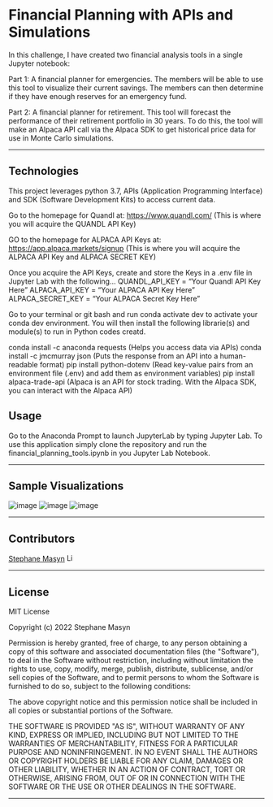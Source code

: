 # Financial Planning with APIs and Simulations

In this challenge, I have created two financial analysis tools in a single Jupyter notebook:

Part 1: A financial planner for emergencies. The members will be able to use this tool to visualize their current savings. The members can then determine if they have enough reserves for an emergency fund.

Part 2: A financial planner for retirement. This tool will forecast the performance of their retirement portfolio in 30 years. To do this, the tool will make an Alpaca API call via the Alpaca SDK to get historical price data for use in Monte Carlo simulations.

---

## Technologies

This project leverages python 3.7, APIs (Application Programming Interface) and SDK (Software Development Kits) to access current data.

Go to the homepage for Quandl at: https://www.quandl.com/ 
    (This is where you will acquire the QUANDL API Key)

GO to the homepage for ALPACA API Keys at: https://app.alpaca.markets/signup 
    (This is where you will acquire the ALPACA API Key and ALPACA SECRET KEY)

Once you acquire the API Keys, create and store the Keys in a .env file in Jupyter Lab with the following... 
    QUANDL_API_KEY = “Your Quandl API Key Here”
    ALPACA_API_KEY = “Your ALPACA API Key Here”
    ALPACA_SECRET_KEY = “Your ALPACA Secret Key Here”

Go to your terminal or git bash and run conda activate dev to activate your conda dev environment. 
You will then install the following librarie(s) and module(s) to run in Python codes creatd.

conda install -c anaconda requests
    (Helps you access data via APIs)
conda install -c jmcmurray json 
    (Puts the response from an API into a human-readable format)
pip install python-dotenv
    (Read key-value pairs from an environment file (.env) and add them as environment variables)
pip install alpaca-trade-api
    (Alpaca is an API for stock trading. With the Alpaca SDK, you can interact with the Alpaca API)

## Usage

Go to the Anaconda Prompt to launch JupyterLab by typing Jupyter Lab. To use this application simply clone the repository and run the financial_planning_tools.ipynb in you Jupyter Lab Notebook.

---

## Sample Visualizations

![image](https://user-images.githubusercontent.com/87351302/139186246-1c03fc0a-328c-4624-80b1-5e21e1dc29c9.png)
![image](https://user-images.githubusercontent.com/87351302/139185981-6c867552-8321-42ae-97a1-8143b3b25504.png)
![image](https://user-images.githubusercontent.com/87351302/139186087-63d0f6b0-d6ec-4ecc-b12e-9ad8c733399f.png)

---

## Contributors


[Stephane Masyn](https://www.linkedin.com/in/stephane-masyn-35b16817a/) [<img src="https://cdn2.auth0.com/docs/media/connections/linkedin.png" alt="LinkedIn -  Stephane Masyn" width=15/>](https://www.linkedin.com/in/stephane-masyn-35b16817a/)


---

## License

MIT License

Copyright (c) 2022 Stephane Masyn

Permission is hereby granted, free of charge, to any person obtaining a copy
of this software and associated documentation files (the "Software"), to deal
in the Software without restriction, including without limitation the rights
to use, copy, modify, merge, publish, distribute, sublicense, and/or sell
copies of the Software, and to permit persons to whom the Software is
furnished to do so, subject to the following conditions:

The above copyright notice and this permission notice shall be included in all
copies or substantial portions of the Software.

THE SOFTWARE IS PROVIDED "AS IS", WITHOUT WARRANTY OF ANY KIND, EXPRESS OR
IMPLIED, INCLUDING BUT NOT LIMITED TO THE WARRANTIES OF MERCHANTABILITY,
FITNESS FOR A PARTICULAR PURPOSE AND NONINFRINGEMENT. IN NO EVENT SHALL THE
AUTHORS OR COPYRIGHT HOLDERS BE LIABLE FOR ANY CLAIM, DAMAGES OR OTHER
LIABILITY, WHETHER IN AN ACTION OF CONTRACT, TORT OR OTHERWISE, ARISING FROM,
OUT OF OR IN CONNECTION WITH THE SOFTWARE OR THE USE OR OTHER DEALINGS IN THE
SOFTWARE.

---
